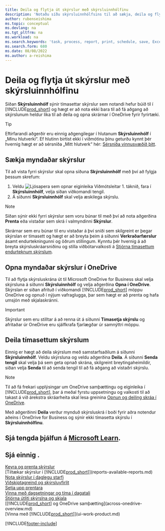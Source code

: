 ```yaml
---
title: Deila og flytja út skýrslur með skýrsluinnhólfinu
description: 'Notaðu síðu skýrsluinnhólfsins til að sækja, deila og flytja út skýrslur í Business Central.'
author: rubenseishima
ms.topic: conceptual
ms.devlang: na
ms.tgt_pltfrm: na
ms.workload: na
ms.search.keywords: 'task, process, report, print, schedule, save, Excel, PDF, dataset, export, report inbox, onedrive,'
ms.search.form: 680
ms.date: 08/08/2022
ms.author: a-reishima
---
```

# <a name="share-and-export-reports-with-the-report-inbox" />Deila og flytja út skýrslur með skýrsluinnhólfinu

Síðan **Skýrsluinnhólf** sýnir tímasettar skýrslur sem notandi hefur búið til í [!INCLUDE[prod_short](includes/prod_short.md)] og hægt er að nota ekki bara til að fá aðgang að skýrslunum heldur líka til að deila og opna skrárnar í OneDrive fyrir fyrirtæki.

> [!TIP]
> Eftirfarandi aðgerðir eru einnig aðgengilegar í hlutanum **Skýrsluinnhólf** í „Mínu hlutverki“. Ef hlutinn birtist ekki í viðmótinu þínu geturðu kynnt þér hvernig hægt er að sérsníða „Mitt hlutverk“ hér: [Sérsníða vinnusvæðið þitt](ui-personalization-user.md).

## <a name="download-generated-reports" />Sækja myndaðar skýrslur

Til að vista fyrri skýrslur skal opna síðuna **Skýrsluinnhólf** með því að fylgja þessum skrefum:

1. Veldu ![Ljósapera sem opnar eiginleika Viðmótsleitar 1.](media/ui-search/search_small.png "Segðu mér hvað þú vilt gera") táknið, fara í **Skýrsluinnhólf**, velja síðan viðkomandi tengil.  
2. Á síðunni **Skýrsluinnhólf** skal velja æskilega skýrslu.

> [!NOTE]
> Síðan sýnir ekki fyrri skýrslur sem voru búnar til með því að nota aðgerðina **Prenta** eða vistaðar sem skrá í valmyndinni **Skýrslur**.
>
> Skrárnar sem eru búnar til eru vistaðar á því sniði sem skilgreint er þegar skýrslan er tímasett og hægt er að breyta þeim á síðunni **Verkraðarfærslur** ásamt endurtekningunni og öðrum stillingum. Kynntu þér hvernig á að breyta skýrsluskráarsniðinu og stilla viðbótarvalkosti á [Stjórna tímasettum endurteknum skýrslum](ui-work-report.md#manage-scheduled-recurring-reports).

## <a name="open-generated-reports-in-onedrive" />Opna myndaðar skýrslur í OneDrive

Til að flytja skýrsluskrána út til Microsoft OneDrive for Business skal velja skýrsluna á síðunni **Skýrsluinnhólf** og velja aðgerðina **Opna í OneDrive**. Skýrslan er síðan afrituð í viðkomandi [!INCLUDE[prod_short](includes/prod_short.md)] möppu OneDrive og opnuð í nýjum vafraglugga, þar sem hægt er að prenta og hafa umsjón með skjalaskránni.

> [!IMPORTANT]
>
> Skýrslur sem eru stilltar á að renna út á síðunni **Tímasetja skýrslu** og afritaðar úr OneDrive eru sjálfkrafa fjarlægðar úr samnýttri möppu.

## <a name="share-scheduled-reports" />Deila tímasettum skýrslum

Einnig er hægt að deila skýrslum með samstarfsaðilum á síðunni **Skýrsluinnhólf**. Veldu skýrsluna og veldu aðgerðina **Deila**. Á síðunni **Senda tengil** skal velja þá sem geta opnað skrána, skilgreint breytingaheimildir, síðan velja **Senda** til að senda tengil til að fá aðgang að vistaðri skýrslu.

> [!NOTE]
> Til að fá frekari upplýsingar um OneDrive samþættingu og eiginleika í [!INCLUDE[prod_short](includes/prod_short.md)], þar á meðal fyrstu uppsetningu og valkosti til að takast á við árekstra skráarheita skal lesa greinina [Opnun og deiling skráa í OneDrive](across-share-onedrive.md).
>
> Með aðgerðinni **Deila** verður mynduð skýrsluskrá í boði fyrir aðra notendur aðeins í OneDrive for Business og sýnir ekki tímasetta skýrslu í **Skýrsluinnhólfinu**.

## <a name="see-related-training-at-microsoft-learnlearnpathsbuild-reports" />Sjá tengda þjálfun á [Microsoft Learn](/learn/paths/build-reports/).

## <a name="see-also" />Sjá einnig .

[Keyra og prenta skýrslur](ui-work-report.md)  
[Tiltækar skýrslur í [!INCLUDE[prod_short](includes/prod_short.md)]](reports-available-reports.md)  
[Nota skýrslur í daglegu starfi](reports-use-reports.md)  
[Viðskiptagreind og skýrsluyfirlit](reports-bi-reporting.md)  
[Setja upp prentara](ui-specify-printer-selection-reports.md)  
[Vinna með dagsetningar og tíma í dagatali](ui-enter-date-ranges.md)  
[Stjórna útliti skýrslna og skjala](ui-manage-report-layouts.md)  
[[!INCLUDE[prod_short](includes/prod_short.md)] og OneDrive samþætting](across-onedrive-overview.md)  
[Vinna með [!INCLUDE[prod_short](includes/prod_short.md)]](ui-work-product.md)  

[!INCLUDE[footer-include](includes/footer-banner.md)]
